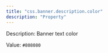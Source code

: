 ```yaml
---
title: "css.banner.description.color"
description: "Property"
---
```


Description: Banner text color

Value: `#808080`